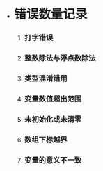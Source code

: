 * # 错误数量记录

  1. ### 打字错误

  2. ### 整数除法与浮点数除法

  3. ### 类型混淆错用

  4. ### 变量数值超出范围

  5. ### 未初始化或未清零

  6. ### 数组下标越界

  7. ### 变量的意义不一致

### 		

